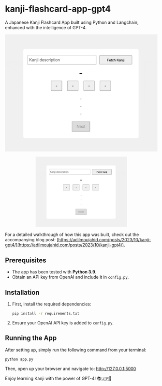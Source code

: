 # kanji-flashcard-app-gpt4

A Japanese Kanji Flashcard App built using Python and Langchain, enhanced with the intelligence of GPT-4.

![Kanji Flashcard App GPT-4 Demo](kanji-gpt4.gif)

<div style="display:block;margin:auto;height:80%;width:60%">
  <img src="kanji-gpt4.gif">
</div>

For a detailed walkthrough of how this app was built, check out the accompanying blog post: [https://adilmoujahid.com/posts/2023/10/kanji-gpt4/](https://adilmoujahid.com/posts/2023/10/kanji-gpt4/).

## Prerequisites

- The app has been tested with **Python 3.9**.
- Obtain an API key from OpenAI and include it in `config.py`.

## Installation

1. First, install the required dependencies:
   ```bash
   pip install -r requirements.txt
   ```

2. Ensure your OpenAI API key is added to `config.py`.

## Running the App

After setting up, simply run the following command from your terminal:

```bash
python app.py
```

Then, open up your browser and navigate to: http://127.0.0.1:5000


Enjoy learning Kanji with the power of GPT-4! 📚🇯🇵🤖
